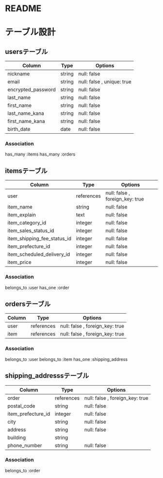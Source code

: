 # README

# テーブル設計

## usersテーブル

| Column              | Type   | Options                    |
| ------------------- | ------ | -------------------------- |
| nickname            | string | null: false                |
| email               | string | null: false , unique: true |
| encrypted_password  | string | null: false                |
| last_name           | string | null: false                |
| first_name          | string | null: false                |
| last_name_kana      | string | null: false                |
| first_name_kana     | string | null: false                |
| birth_date          | date   | null: false                |

### Association
has_many :items
has_many :orders

## itemsテーブル

| Column                      | Type       | Options                         |
| --------------------------- | ---------- | ------------------------------- |
| user                        | references | null: false , foreign_key: true |
| item_name                   | string     | null: false                     |
| item_explain                | text       | null: false                     |
| item_category_id            | integer    | null: false                     |
| item_sales_status_id        | integer    | null: false                     |
| item_shipping_fee_status_id | integer    | null: false                     |
| item_prefecture_id          | integer    | null: false                     |
| item_scheduled_delivery_id  | integer    | null: false                     |
| item_price                  | integer    | null: false                     |

### Association
belongs_to :user
has_one :order

## ordersテーブル

| Column             | Type       | Options                         |
| ------------------ | ---------- | ------------------------------- |
| user               | references | null: false , foreign_key: true |
| item               | references | null: false , foreign_key: true |

### Association

belongs_to :user
belongs_to :item
has_one :shipping_address

## shipping_addresssテーブル

| Column             | Type       | Options                         |
| ------------------ | ---------- | ------------------------------- |
| order              | references | null: false , foreign_key: true |
| postal_code        | string     | null: false                     |
| item_prefecture_id | integer    | null: false                     |
| city               | string     | null: false                     |
| address            | string     | null: false                     |
| building           | string     |                                 |
| phone_number       | string     | null: false                     |

### Association
belongs_to :order